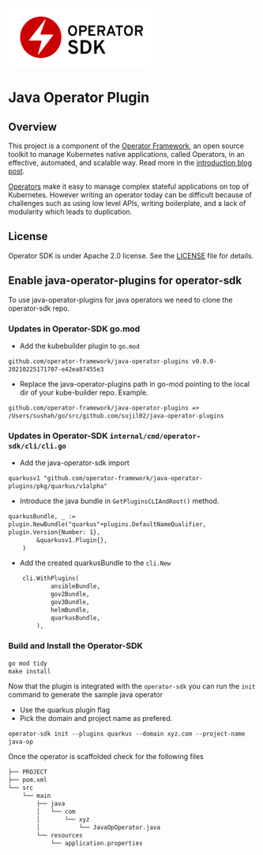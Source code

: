 <img src="https://raw.githubusercontent.com/operator-framework/operator-sdk/master/website/static/operator_logo_sdk_color.svg" height="125px"></img>

# Java Operator Plugin

## Overview

This project is a component of the [Operator Framework][of-home], an
open source toolkit to manage Kubernetes native applications, called
Operators, in an effective, automated, and scalable way. Read more in
the [introduction blog post][of-blog].

[Operators][operator-link] make it easy to manage complex stateful
applications on top of Kubernetes. However writing an operator today can
be difficult because of challenges such as using low level APIs, writing
boilerplate, and a lack of modularity which leads to duplication.



## License

Operator SDK is under Apache 2.0 license. See the [LICENSE][license_file] file for details.

[license_file]:./LICENSE
[of-home]: https://github.com/operator-framework
[of-blog]: https://coreos.com/blog/introducing-operator-framework
[operator-link]: https://coreos.com/operators/

## Enable java-operator-plugins for operator-sdk


To use java-operator-plugins for java operators we need to clone the operator-sdk repo. 

### Updates in Operator-SDK go.mod

- Add the kubebuilder plugin to `go.mod`

```
github.com/operator-framework/java-operator-plugins v0.0.0-20210225171707-e42ea87455e3
```

- Replace the java-operator-plugins path in go-mod pointing to the local dir of your kube-builder repo. Example.

```
github.com/operator-framework/java-operator-plugins => /Users/sushah/go/src/github.com/sujil02/java-operator-plugins
```

### Updates in Operator-SDK `internal/cmd/operator-sdk/cli/cli.go`

- Add the java-operator-sdk import

```
quarkusv1 "github.com/operator-framework/java-operator-plugins/pkg/quarkus/v1alpha"
```

- Introduce the java bundle in `GetPluginsCLIAndRoot()` method. 
```
quarkusBundle, _ := plugin.NewBundle("quarkus"+plugins.DefaultNameQualifier, plugin.Version{Number: 1},
		&quarkusv1.Plugin{},
	)
```

- Add the created quarkusBundle to the `cli.New`

```
    cli.WithPlugins(
			ansibleBundle,
			gov2Bundle,
			gov3Bundle,
			helmBundle,
			quarkusBundle,
		),
```


### Build and Install the Operator-SDK
```
go mod tidy
make install
```

Now that the plugin is integrated with the `operator-sdk` you can run the `init` command to generate the sample java operator

- Use the quarkus plugin flag
- Pick the domain and project name as prefered.

```
operator-sdk init --plugins quarkus --domain xyz.com --project-name java-op
```

Once the operator is scaffolded check for the following files

```
├── PROJECT
├── pom.xml
└── src
    └── main
        ├── java
        │   └── com
        │       └── xyz
        │           └── JavaOpOperator.java
        └── resources
            └── application.properties

```
